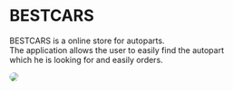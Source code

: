 # BESTCARS
<p>
  BESTCARS is a online store for autoparts. <br/> 
  Тhe application allows the user to easily find the autopart <br/> which he is looking for and easily orders.
  </p>

<img src="https://res.cloudinary.com/bestcar-bg/image/upload/v1637093308/Deniz%20Memduev/store_ii4wp3.png" style="border-radius:10px" />
